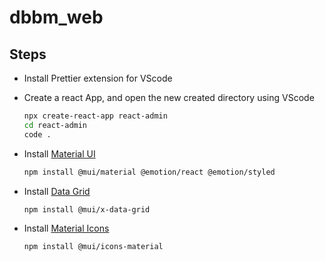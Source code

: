 # dbbm_web

## Steps

* Install Prettier extension for VScode
* Create a react App, and open the new created directory using VScode

  ```bash
  npx create-react-app react-admin
  cd react-admin
  code .
  ```

* Install [Material UI](https://mui.com/material-ui/getting-started/installation/)

  ```bash
  npm install @mui/material @emotion/react @emotion/styled
  ```

* Install [Data Grid](https://mui.com/x/react-data-grid/getting-started/#installation)

  ```bash
  npm install @mui/x-data-grid
  ```

* Install [Material Icons](https://mui.com/material-ui/material-icons/)

  ```bash
  npm install @mui/icons-material
  ```
